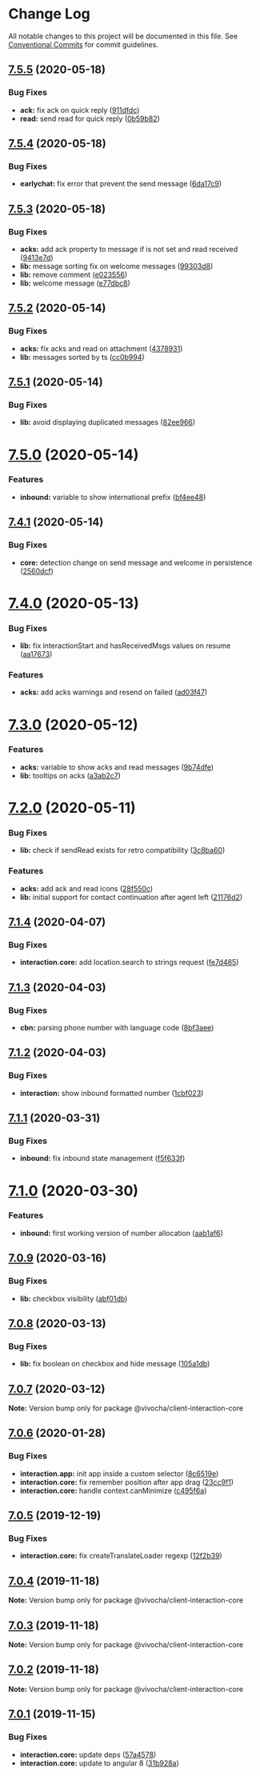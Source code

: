 # Change Log

All notable changes to this project will be documented in this file.
See [Conventional Commits](https://conventionalcommits.org) for commit guidelines.

## [7.5.5](https://github.com/vivocha/widgets/compare/@vivocha/client-interaction-core@7.5.4...@vivocha/client-interaction-core@7.5.5) (2020-05-18)


### Bug Fixes

* **ack:** fix ack on quick reply ([911dfdc](https://github.com/vivocha/widgets/commit/911dfdc589dd676e53188fa05f19cde52ff923d7))
* **read:** send read for quick reply ([0b59b82](https://github.com/vivocha/widgets/commit/0b59b824d92630f348737a0f98bb70e88edf3dba))





## [7.5.4](https://github.com/vivocha/widgets/compare/@vivocha/client-interaction-core@7.5.3...@vivocha/client-interaction-core@7.5.4) (2020-05-18)


### Bug Fixes

* **earlychat:** fix error that prevent the send message ([6da17c9](https://github.com/vivocha/widgets/commit/6da17c95229986201bc3d6cdbdf8ce0383d810ee))





## [7.5.3](https://github.com/vivocha/widgets/compare/@vivocha/client-interaction-core@7.5.2...@vivocha/client-interaction-core@7.5.3) (2020-05-18)


### Bug Fixes

* **acks:** add ack property to message if is not set and read received ([9413e7d](https://github.com/vivocha/widgets/commit/9413e7d3f78d5eddfc4f027029b769685ae01b20))
* **lib:** message sorting fix on welcome messages ([99303d8](https://github.com/vivocha/widgets/commit/99303d834b4694e4e7bcdefe7201f73dd076062f))
* **lib:** remove comment ([e023556](https://github.com/vivocha/widgets/commit/e023556a34a6b29b710aef23a55fe96f991e0182))
* **lib:** welcome message ([e77dbc8](https://github.com/vivocha/widgets/commit/e77dbc8a9672786c1dbdc4abaf28393b36af318b))





## [7.5.2](https://github.com/vivocha/widgets/compare/@vivocha/client-interaction-core@7.5.1...@vivocha/client-interaction-core@7.5.2) (2020-05-14)


### Bug Fixes

* **acks:** fix acks and read on attachment ([4378931](https://github.com/vivocha/widgets/commit/437893169145dce323d613742ead38d5933ad4f2))
* **lib:** messages sorted by ts ([cc0b994](https://github.com/vivocha/widgets/commit/cc0b994195f8010d87e788440669ed82f4b4b7f9))





## [7.5.1](https://github.com/vivocha/widgets/compare/@vivocha/client-interaction-core@7.5.0...@vivocha/client-interaction-core@7.5.1) (2020-05-14)


### Bug Fixes

* **lib:** avoid displaying duplicated messages ([82ee966](https://github.com/vivocha/widgets/commit/82ee9664de5c509eff76d6fe54133ed285881b7c))





# [7.5.0](https://github.com/vivocha/widgets/compare/@vivocha/client-interaction-core@7.4.1...@vivocha/client-interaction-core@7.5.0) (2020-05-14)


### Features

* **inbound:** variable to show international prefix ([bf4ee48](https://github.com/vivocha/widgets/commit/bf4ee485dc4a74d02bb40cb946e6083f27379da2))





## [7.4.1](https://github.com/vivocha/widgets/compare/@vivocha/client-interaction-core@7.4.0...@vivocha/client-interaction-core@7.4.1) (2020-05-14)


### Bug Fixes

* **core:** detection change on send message and welcome in persistence ([2560dcf](https://github.com/vivocha/widgets/commit/2560dcfac6a7de07fcb24a2189c601f0241ca20a))





# [7.4.0](https://github.com/vivocha/widgets/compare/@vivocha/client-interaction-core@7.3.0...@vivocha/client-interaction-core@7.4.0) (2020-05-13)


### Bug Fixes

* **lib:** fix interactionStart and hasReceivedMsgs values on resume ([aa17673](https://github.com/vivocha/widgets/commit/aa1767398ce1030b4345459744c571e3520be9d7))


### Features

* **acks:** add acks warnings and resend on failed ([ad03f47](https://github.com/vivocha/widgets/commit/ad03f474e6c95fb4f982988b49d5cdd8c92931f8))





# [7.3.0](https://github.com/vivocha/widgets/compare/@vivocha/client-interaction-core@7.2.0...@vivocha/client-interaction-core@7.3.0) (2020-05-12)


### Features

* **acks:** variable to show acks and read messages ([9b74dfe](https://github.com/vivocha/widgets/commit/9b74dfed02796b7051058c9d7e7bcb2b002743b8))
* **lib:** tooltips on acks ([a3ab2c7](https://github.com/vivocha/widgets/commit/a3ab2c77a0200a8806de5547f3d86fa1d6bc3872))





# [7.2.0](https://github.com/vivocha/widgets/compare/@vivocha/client-interaction-core@7.1.4...@vivocha/client-interaction-core@7.2.0) (2020-05-11)


### Bug Fixes

* **lib:** check if sendRead exists for retro compatibility ([3c8ba60](https://github.com/vivocha/widgets/commit/3c8ba602b279dbdd0acf3e119eff4e68383d89fd))


### Features

* **acks:** add ack and read icons ([28f550c](https://github.com/vivocha/widgets/commit/28f550c45b9a6dde54d80c19cd5acb6ec311c874))
* **lib:** initial support for contact continuation after agent left ([21176d2](https://github.com/vivocha/widgets/commit/21176d2af67b853dc61af4fac5f2ca21f03a9615))





## [7.1.4](https://github.com/vivocha/widgets/compare/@vivocha/client-interaction-core@7.1.3...@vivocha/client-interaction-core@7.1.4) (2020-04-07)


### Bug Fixes

* **interaction.core:** add location.search to strings request ([fe7d485](https://github.com/vivocha/widgets/commit/fe7d48531c92cbf8d5861ab3ca25dbbe6e1fb47d))





## [7.1.3](https://github.com/vivocha/widgets/compare/@vivocha/client-interaction-core@7.1.2...@vivocha/client-interaction-core@7.1.3) (2020-04-03)


### Bug Fixes

* **cbn:** parsing phone number with language code ([8bf3aee](https://github.com/vivocha/widgets/commit/8bf3aee1ec7a31421242f3fb3caa39c4c67a0aba))





## [7.1.2](https://github.com/vivocha/widgets/compare/@vivocha/client-interaction-core@7.1.1...@vivocha/client-interaction-core@7.1.2) (2020-04-03)


### Bug Fixes

* **interaction:** show inbound formatted number ([1cbf023](https://github.com/vivocha/widgets/commit/1cbf02336f9c1ef142791aef825625376543b45b))





## [7.1.1](https://github.com/vivocha/widgets/compare/@vivocha/client-interaction-core@7.1.0...@vivocha/client-interaction-core@7.1.1) (2020-03-31)


### Bug Fixes

* **inbound:** fix inbound state management ([f5f633f](https://github.com/vivocha/widgets/commit/f5f633f3e175e7706077aada44ceb22d1e5365d4))





# [7.1.0](https://github.com/vivocha/widgets/compare/@vivocha/client-interaction-core@7.0.9...@vivocha/client-interaction-core@7.1.0) (2020-03-30)


### Features

* **inbound:** first working version of number allocation ([aab1af6](https://github.com/vivocha/widgets/commit/aab1af6b7d3878813382ed9bca1fc9623f9807a0))





## [7.0.9](https://github.com/vivocha/widgets/compare/@vivocha/client-interaction-core@7.0.8...@vivocha/client-interaction-core@7.0.9) (2020-03-16)


### Bug Fixes

* **lib:** checkbox visibility ([abf01db](https://github.com/vivocha/widgets/commit/abf01db8c2fb39c18f76b0ad566b17cf1b4766e4))





## [7.0.8](https://github.com/vivocha/widgets/compare/@vivocha/client-interaction-core@7.0.7...@vivocha/client-interaction-core@7.0.8) (2020-03-13)


### Bug Fixes

* **lib:** fix boolean on checkbox and hide message ([105a1db](https://github.com/vivocha/widgets/commit/105a1dbb93e9549cced3a6ecc05a8468e0a1e591))





## [7.0.7](https://github.com/vivocha/widgets/compare/@vivocha/client-interaction-core@7.0.6...@vivocha/client-interaction-core@7.0.7) (2020-03-12)

**Note:** Version bump only for package @vivocha/client-interaction-core





## [7.0.6](https://github.com/vivocha/widgets/compare/@vivocha/client-interaction-core@7.0.5...@vivocha/client-interaction-core@7.0.6) (2020-01-28)


### Bug Fixes

* **interaction.app:** init app inside a custom selector ([8c6519e](https://github.com/vivocha/widgets/commit/8c6519ea0d7df0d095b5d3b8ecbf26656285cbd1))
* **interaction.core:** fix remember position after app drag ([23cc9f1](https://github.com/vivocha/widgets/commit/23cc9f1ef95dd1f18a208730c53985f0e2f02d33))
* **interaction.core:** handle context.canMinimize ([c495f6a](https://github.com/vivocha/widgets/commit/c495f6a61e3f9b9ed252623334ed037e2096c091))





## [7.0.5](https://github.com/vivocha/widgets/compare/@vivocha/client-interaction-core@7.0.4...@vivocha/client-interaction-core@7.0.5) (2019-12-19)


### Bug Fixes

* **interaction.core:** fix createTranslateLoader regexp ([12f2b39](https://github.com/vivocha/widgets/commit/12f2b39421ef62c1e4557752353a2f1bc6bada7e))





## [7.0.4](https://github.com/vivocha/widgets/compare/@vivocha/client-interaction-core@7.0.3...@vivocha/client-interaction-core@7.0.4) (2019-11-18)

**Note:** Version bump only for package @vivocha/client-interaction-core





## [7.0.3](https://github.com/vivocha/widgets/compare/@vivocha/client-interaction-core@7.0.2...@vivocha/client-interaction-core@7.0.3) (2019-11-18)

**Note:** Version bump only for package @vivocha/client-interaction-core





## [7.0.2](https://github.com/vivocha/widgets/compare/@vivocha/client-interaction-core@7.0.1...@vivocha/client-interaction-core@7.0.2) (2019-11-18)

**Note:** Version bump only for package @vivocha/client-interaction-core





## [7.0.1](https://github.com/vivocha/widgets/compare/@vivocha/client-interaction-core@7.0.0...@vivocha/client-interaction-core@7.0.1) (2019-11-15)


### Bug Fixes

* **interaction.core:** update deps ([57a4578](https://github.com/vivocha/widgets/commit/57a45785a96c1d2a1b93c22e5b9b1a0a07363811))
* **interaction.core:** update to angular 8 ([31b928a](https://github.com/vivocha/widgets/commit/31b928ab8c53b4809123302ac5040a3fdb1af156))
